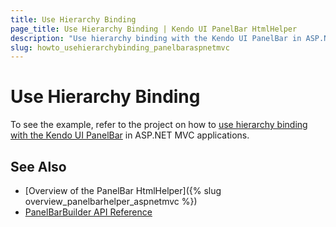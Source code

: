 ```yaml
---
title: Use Hierarchy Binding
page_title: Use Hierarchy Binding | Kendo UI PanelBar HtmlHelper
description: "Use hierarchy binding with the Kendo UI PanelBar in ASP.NET MVC applications."
slug: howto_usehierarchybinding_panelbaraspnetmvc
---
```


# Use Hierarchy Binding

To see the example, refer to the project on how to [use hierarchy binding with the Kendo UI PanelBar](https://github.com/telerik/ui-for-aspnet-mvc-examples/tree/master/panelbar/panelbar-hierarchy-binding) in ASP.NET MVC applications.

## See Also

* [Overview of the PanelBar HtmlHelper]({% slug overview_panelbarhelper_aspnetmvc %})
* [PanelBarBuilder API Reference](/api/Kendo.Mvc.UI.Fluent/PanelBarBuilder)
